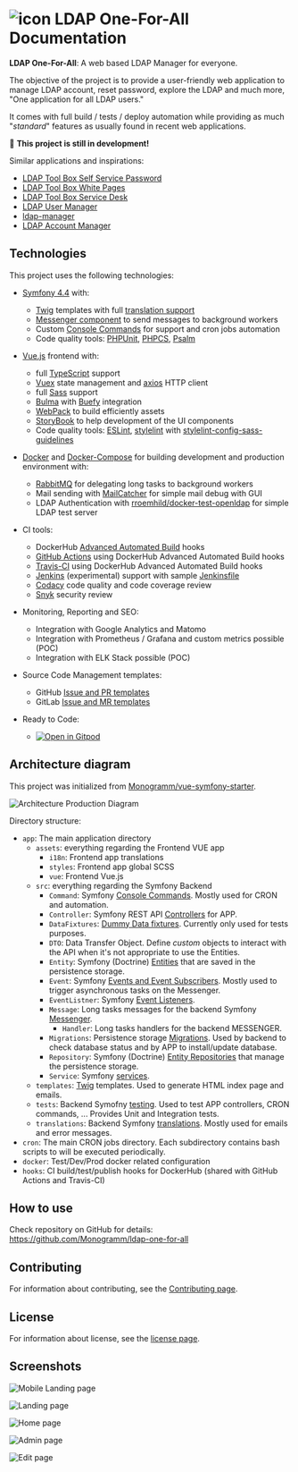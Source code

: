 # ![icon](assets/icon.png) **LDAP One-For-All** Documentation

**LDAP One-For-All**: A web based LDAP Manager for everyone.

The objective of the project is to provide a user-friendly web application to manage LDAP account, reset password, explore the LDAP and much more, "One application for all LDAP users."

It comes with full build / tests / deploy automation while providing as much "_standard_" features as usually found in recent web applications.

:construction: **This project is still in development!**

Similar applications and inspirations:

-   [LDAP Tool Box Self Service Password](https://ltb-project.org/documentation/self-service-password)
-   [LDAP Tool Box White Pages](https://ltb-project.org/documentation/white-pages)
-   [LDAP Tool Box Service Desk](https://service-desk.readthedocs.io/en/stable/)
-   [LDAP User Manager](https://github.com/wheelybird/ldap-user-manager)
-   [ldap-manager](https://github.com/romnn/ldap-manager)
-   [LDAP Account Manager](https://github.com/LDAPAccountManager/lam)

## Technologies

This project uses the following technologies:

-   [Symfony 4.4](https://symfony.com/releases/4.4) with:
    -   [Twig](https://twig.symfony.com/) templates with full [translation support](https://symfony.com/doc/4.4/translation/templates.html)
    -   [Messenger component](https://symfony.com/doc/4.4/components/messenger.html) to send messages to background workers
    -   Custom [Console Commands](https://symfony.com/doc/current/console.html) for support and cron jobs automation
    -   Code quality tools: [PHPUnit](https://phpunit.de/), [PHPCS](https://github.com/squizlabs/PHP_CodeSniffer), [Psalm](https://psalm.dev/)

-   [Vue.js](https://vuejs.org/) frontend with:
    -   full [TypeScript](https://www.typescriptlang.org/) support
    -   [Vuex](https://vuex.vuejs.org/) state management and [axios](https://github.com/axios/axios) HTTP client
    -   full [Sass](https://sass-lang.com/) support
    -   [Bulma](https://bulma.io/) with [Buefy](https://buefy.org/) integration
    -   [WebPack](https://webpack.js.org/) to build efficiently assets
    -   [StoryBook](https://storybook.js.org/) to help development of the UI components
    -   Code quality tools: [ESLint](https://eslint.org/), [stylelint](https://stylelint.io/) with [stylelint-config-sass-guidelines](https://github.com/bjankord/stylelint-config-sass-guidelines)

-   [Docker](https://docs.docker.com/engine/) and [Docker-Compose](https://docs.docker.com/compose/) for building development and production environment with:
    -   [RabbitMQ](https://www.rabbitmq.com/) for delegating long tasks to background workers
    -   Mail sending with [MailCatcher](https://mailcatcher.me/) for simple mail debug with GUI
    -   LDAP Authentication with [rroemhild/docker-test-openldap](https://github.com/rroemhild/docker-test-openldap) for simple LDAP test server

-   CI tools:
    -   DockerHub [Advanced Automated Build](https://docs.docker.com/docker-hub/builds/advanced/) hooks
    -   [GitHub Actions](https://docs.github.com/en/actions) using DockerHub Advanced Automated Build hooks
    -   [Travis-CI](https://travis-ci.com/) using DockerHub Advanced Automated Build hooks
    -   [Jenkins](https://www.jenkins.io/) (experimental) support with sample [Jenkinsfile](https://www.jenkins.io/doc/book/pipeline/jenkinsfile/)
    -   [Codacy](https://www.codacy.com/) code quality and code coverage review
    -   [Snyk](https://snyk.io/) security review

-   Monitoring, Reporting and SEO:
    -   Integration with Google Analytics and Matomo
    -   Integration with Prometheus / Grafana and custom metrics possible (POC)
    -   Integration with ELK Stack possible (POC)

-   Source Code Management templates:
    -   GitHub [Issue and PR templates](https://docs.github.com/en/github/building-a-strong-community/configuring-issue-templates-for-your-repository)
    -   GitLab [Issue and MR templates](https://docs.gitlab.com/ee/user/project/description_templates.html)

-   Ready to Code:
    -   [![Open in Gitpod](https://gitpod.io/button/open-in-gitpod.svg)](https://gitpod.io/#https://github.com/Monogramm/ldap-one-for-all)

## Architecture diagram

This project was initialized from [Monogramm/vue-symfony-starter](https://github.com/Monogramm/vue-symfony-starter).

![Architecture Production Diagram](architecture.svg)

Directory structure:

-   `app`: The main application directory
    -   `assets`: everything regarding the Frontend VUE app
        -   `i18n`: Frontend app translations
        -   `styles`: Frontend app global SCSS
        -   `vue`: Frontend Vue.js
    -   `src`: everything regarding the Symfony Backend
        -   `Command`: Symfony [Console Commands](https://symfony.com/doc/current/console.html). Mostly used for CRON and automation.
        -   `Controller`: Symfony REST API [Controllers](https://symfony.com/doc/current/controller.html) for APP.
        -   `DataFixtures`: [Dummy Data fixtures](https://symfony.com/doc/current/testing/database.html#dummy-data-fixtures). Currently only used for tests purposes.
        -   `DTO`: Data Transfer Object. Define _custom_ objects to interact with the API when it's not appropriate to use the Entities.
        -   `Entity`: Symfony (Doctrine) [Entities](https://symfony.com/doc/current/doctrine.html) that are saved in the persistence storage.
        -   `Event`: Symfony [Events and Event Subscribers](https://symfony.com/doc/current/event_dispatcher.html). Mostly used to trigger asynchronous tasks on the Messenger.
        -   `EventListner`: Symfony [Event Listeners](https://symfony.com/doc/current/event_dispatcher.html).
        -   `Message`: Long tasks messages for the backend Symfony [Messenger](https://symfony.com/doc/current/messenger.html).
            -   `Handler`: Long tasks handlers for the backend MESSENGER.
        -   `Migrations`: Persistence storage [Migrations](https://symfony.com/doc/current/doctrine.html#migrations-creating-the-database-tables-schema). Used by backend to check database status and by APP to install/update database.
        -   `Repository`: Symfony (Doctrine) [Entity Repositories](https://symfony.com/doc/current/doctrine.html) that manage the persistence storage.
        -   `Service`: Symfony [services](https://symfony.com/doc/current/service_container.html).
    -   `templates`: [Twig](https://symfony.com/doc/current/templates.html) templates. Used to generate HTML index page and emails.
    -   `tests`: Backend Symofny [testing](https://symfony.com/doc/current/testing.html). Used to test APP controllers, CRON commands, ... Provides Unit and Integration tests.
    -   `translations`: Backend Symfony [translations](https://symfony.com/doc/current/translation.html). Mostly used for emails and error messages.
-   `cron`: The main CRON jobs directory. Each subdirectory contains bash scripts to will be executed periodically.
-   `docker`: Test/Dev/Prod docker related configuration
-   `hooks`: CI build/test/publish hooks for DockerHub (shared with GitHub Actions and Travis-CI)

## How to use

Check repository on GitHub for details: <https://github.com/Monogramm/ldap-one-for-all>

## Contributing

For information about contributing, see the [Contributing page](https://github.com/Monogramm/ldap-one-for-all/blob/main/CONTRIBUTING.md).

## License

For information about license, see the [license page](https://github.com/Monogramm/ldap-one-for-all/blob/main/LICENSE).

## Screenshots

![Mobile Landing page](assets/screenshot_m-00.png)

![Landing page](assets/screenshot_00.png)

![Home page](assets/screenshot_01.png)

![Admin page](assets/screenshot_02.png)

![Edit page](assets/screenshot_03.png)
